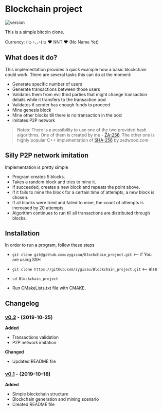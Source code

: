 # Blockchain project

![version][version-badge]  

This is a simple bitcoin clone.

Currency: (っ◔◡◔)っ ♥ NNT ♥ (No Name Yet)

## What does it do?

This implementation provides a quick example how a basic blockchain could work. There are several tasks this can do at the moment:
- Generate specific number of users
- Generate transactions between those users
- Validates them from evil third parties that might change transaction details while it transfers to the transaction pool
- Validates if sender has enough funds to proceed
- Mine genesis block
- Mine other blocks till there is no transaction in the pool
- Imitates P2P network

> Notes: There is a possibility to use one of the two provided hash algorithms. One of them is created by me - [ŽA-256]( https://github.com/zygisau/ZA-256 ). The other one is highly popular C++ implementation of [SHA-256](http://www.zedwood.com/article/cpp-sha256-function) by zedwood.com

## Silly P2P network imitation

Implementation is pretty simple

- Program creates 5 blocks.
- Takes a random block and tries to mine it.
- If succeeded, creates a new block and repeats the point above.
- If it fails to mine the block for a certain time of attempts, a new block is chosen.
- If all blocks were tried and failed to mine, the count of attempts is increased by 20 attempts.
- Algorithm continues to run till all transactions are distributed through blocks.

## Installation

In order to run a program, follow these steps
- `git clone git@github.com:zygisau/Blockchain_project.git` <-- if You are using SSH

- `git clone https://github.com/zygisau/Blockchain_project.git` <-- else  

- `cd Blockchain_project` 

- Run CMakeLists.txt file with CMAKE.



## Changelog

### [v0.2](https://github.com/zygisau/Blockchain_project/releases/tag/0.2) - (2019-10-25)  

**Added**  
 - Transactions validation
 - P2P network imitation

**Changed**
 - Updated README file


### [v0.1](https://github.com/zygisau/Blockchain_project/releases/tag/0.1) - (2019-10-18)  

**Added**  

 - Simple blockchain structure
 - Blockchain generation and mining scenario
 - Created README file

[version-badge]: https://img.shields.io/badge/version-0.2-purple.svg
